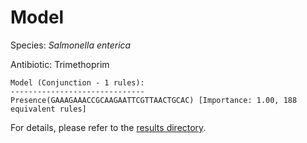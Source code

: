 
# Model

Species: *Salmonella enterica*

Antibiotic: Trimethoprim

```
Model (Conjunction - 1 rules):
------------------------------
Presence(GAAAGAAACCGCAAGAATTCGTTAACTGCAC) [Importance: 1.00, 188 equivalent rules]

```

For details, please refer to the [results directory](../../../../../results/scm_b/salmonella%20enterica/trimethoprim/repeat_6/).


